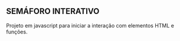 ## SEMÁFORO INTERATIVO ##

Projeto em javascript para iniciar a interação com elementos HTML e funções.